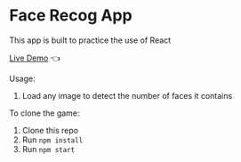 # Face Recog App
This app is built to practice the use of React

[Live Demo](https://fra-client.herokuapp.com/) :point_left:

Usage:
  1. Load any image to detect the number of faces it contains

To clone the game:
  1. Clone this repo
  2. Run `npm install`
  3. Run `npm start`